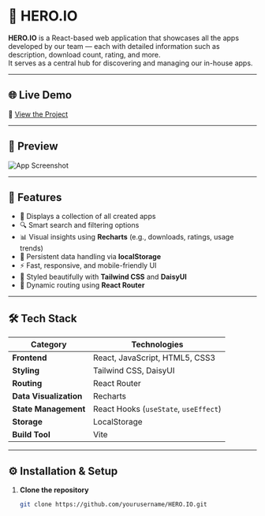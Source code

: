 # 🚀 HERO.IO

**HERO.IO** is a React-based web application that showcases all the apps developed by our team — each with detailed information such as description, download count, rating, and more.  
It serves as a central hub for discovering and managing our in-house apps.

---

## 🌐 Live Demo  
🔗 [View the Project](#) <!-- Replace # with your live site link -->

---

## 📸 Preview
<!-- You can add a screenshot later -->
![App Screenshot](#)

---

## 🧠 Features

- 📱 Displays a collection of all created apps  
- 🔍 Smart search and filtering options  
- 📊 Visual insights using **Recharts** (e.g., downloads, ratings, usage trends)  
- 💾 Persistent data handling via **localStorage**  
- ⚡ Fast, responsive, and mobile-friendly UI  
- 🎨 Styled beautifully with **Tailwind CSS** and **DaisyUI**  
- 🔁 Dynamic routing using **React Router**

---

## 🛠️ Tech Stack

| Category | Technologies |
|-----------|---------------|
| **Frontend** | React, JavaScript, HTML5, CSS3 |
| **Styling** | Tailwind CSS, DaisyUI |
| **Routing** | React Router |
| **Data Visualization** | Recharts |
| **State Management** | React Hooks (`useState`, `useEffect`) |
| **Storage** | LocalStorage |
| **Build Tool** | Vite |

---

## ⚙️ Installation & Setup

1. **Clone the repository**
   ```bash
   git clone https://github.com/yourusername/HERO.IO.git
